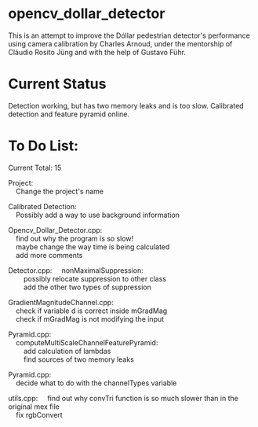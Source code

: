 opencv_dollar_detector
======================
  
This is an attempt to improve the Dóllar pedestrian detector's performance using camera calibration by Charles Arnoud, under the mentorship of Cláudio Rosito Jüng and with the help of Gustavo Führ.  
  
  
Current Status  
======================  

Detection working, but has two memory leaks and is too slow. Calibrated detection and feature pyramid online.  
  
  
To Do List:  
======================  
  
Current Total: 15  
  
Project:  
&nbsp;&nbsp;&nbsp;&nbsp;Change the project's name  
  
Calibrated Detection:  
&nbsp;&nbsp;&nbsp;&nbsp;Possibly add a way to use background information
  
Opencv_Dollar_Detector.cpp:  
&nbsp;&nbsp;&nbsp;&nbsp;find out why the program is so slow!  
&nbsp;&nbsp;&nbsp;&nbsp;maybe change the way time is being calculated  
&nbsp;&nbsp;&nbsp;&nbsp;add more comments  
  
Detector.cpp: 
&nbsp;&nbsp;&nbsp;&nbsp;nonMaximalSuppression:  
&nbsp;&nbsp;&nbsp;&nbsp;&nbsp;&nbsp;&nbsp;&nbsp;possibly relocate suppression to other class  
&nbsp;&nbsp;&nbsp;&nbsp;&nbsp;&nbsp;&nbsp;&nbsp;add the other two types of suppression    
  
GradientMagnitudeChannel.cpp:  
&nbsp;&nbsp;&nbsp;&nbsp;check if variable d is correct inside mGradMag  
&nbsp;&nbsp;&nbsp;&nbsp;check if mGradMag is not modifying the input  
  
Pyramid.cpp:  
&nbsp;&nbsp;&nbsp;&nbsp;computeMultiScaleChannelFeaturePyramid:  
&nbsp;&nbsp;&nbsp;&nbsp;&nbsp;&nbsp;&nbsp;&nbsp;add calculation of lambdas  
&nbsp;&nbsp;&nbsp;&nbsp;&nbsp;&nbsp;&nbsp;&nbsp;find sources of two memory leaks  
  
Pyramid.cpp:  
&nbsp;&nbsp;&nbsp;&nbsp;decide what to do with the channelTypes variable   
  
utils.cpp:
&nbsp;&nbsp;&nbsp;&nbsp;find out why convTri function is so much slower than in the original mex file  
&nbsp;&nbsp;&nbsp;&nbsp;fix rgbConvert  
